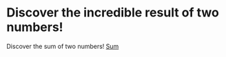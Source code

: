 # Discover the incredible result of two numbers!
Discover the sum of two numbers!
<a href="https://rodcurvelo.github.io/sum/home.html">Sum</a>
